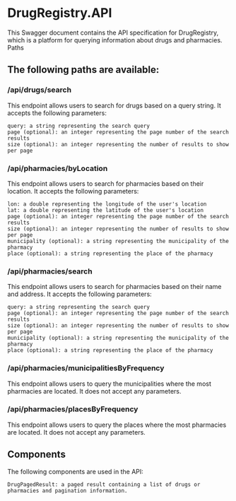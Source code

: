 # DrugRegistry.API

This Swagger document contains the API specification for DrugRegistry, which is a platform for querying information about drugs and pharmacies.
Paths

## The following paths are available:

### /api/drugs/search

This endpoint allows users to search for drugs based on a query string. It accepts the following parameters:

    query: a string representing the search query
    page (optional): an integer representing the page number of the search results
    size (optional): an integer representing the number of results to show per page

### /api/pharmacies/byLocation

This endpoint allows users to search for pharmacies based on their location. It accepts the following parameters:

    lon: a double representing the longitude of the user's location
    lat: a double representing the latitude of the user's location
    page (optional): an integer representing the page number of the search results
    size (optional): an integer representing the number of results to show per page
    municipality (optional): a string representing the municipality of the pharmacy
    place (optional): a string representing the place of the pharmacy

### /api/pharmacies/search

This endpoint allows users to search for pharmacies based on their name and address. It accepts the following parameters:

    query: a string representing the search query
    page (optional): an integer representing the page number of the search results
    size (optional): an integer representing the number of results to show per page
    municipality (optional): a string representing the municipality of the pharmacy
    place (optional): a string representing the place of the pharmacy

### /api/pharmacies/municipalitiesByFrequency

This endpoint allows users to query the municipalities where the most pharmacies are located. It does not accept any parameters.
### /api/pharmacies/placesByFrequency

This endpoint allows users to query the places where the most pharmacies are located. It does not accept any parameters.

## Components

The following components are used in the API:

    DrugPagedResult: a paged result containing a list of drugs or pharmacies and pagination information.